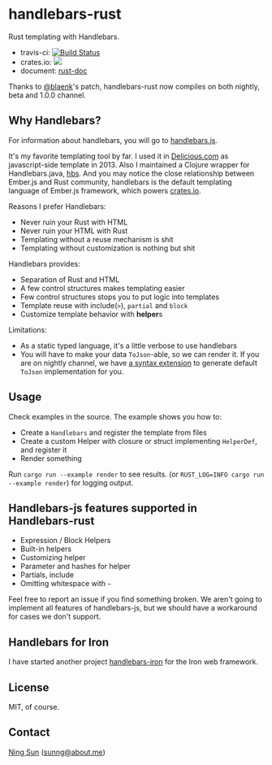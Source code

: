 handlebars-rust
===============

Rust templating with Handlebars.

* travis-ci: [![Build Status](https://travis-ci.org/sunng87/handlebars-rust.svg?branch=master)](https://travis-ci.org/sunng87/handlebars-rust)
* crates.io: [![](http://meritbadge.herokuapp.com/handlebars)](https://crates.io/crates/handlebars)
* document: [rust-doc](http://sunng87.github.io/handlebars-rust/handlebars/index.html)

Thanks to [@blaenk](https://github.com/blaenk)'s patch,
handlebars-rust now compiles on both nightly, beta and 1.0.0 channel.

## Why Handlebars?

For information about handlebars, you will go to [handlebars.js](http://handlebarsjs.com).

It's my favorite templating tool by far. I used it in
[Delicious.com](https://delicious.com) as javascript-side template in
2013. Also I maintained a Clojure wrapper for Handlebars.java,
[hbs](http://github.com/sunng87/hbs). And you may notice the
close relationship between Ember.js and Rust community, handlebars is
the default templating language of Ember.js framework, which powers
[crates.io](http://crates.io).

Reasons I prefer Handlebars:

* Never ruin your Rust with HTML
* Never ruin your HTML with Rust
* Templating without a reuse mechanism is shit
* Templating without customization is nothing but shit

Handlebars provides:

* Separation of Rust and HTML
* A few control structures makes templating easier
* Few control structures stops you to put logic into templates
* Template reuse with include(`>`), `partial` and `block`
* Customize template behavior with **helper**s

Limitations:

* As a static typed language, it's a little verbose to use handlebars
* You will have to make your data `ToJson`-able, so we can render
it. If you are on nightly channel, we have [a syntax extension](https://github.com/sunng87/tojson_macros) to generate default `ToJson` implementation for you.

## Usage

Check examples in the source. The example shows you how to:

* Create a `Handlebars` and register the template from files
* Create a custom Helper with closure or struct implementing `HelperDef`, and register it
* Render something

Run `cargo run --example render` to see results.
(or `RUST_LOG=INFO cargo run --example render`) for logging output.

## Handlebars-js features supported in Handlebars-rust

* Expression / Block Helpers
* Built-in helpers
* Customizing helper
* Parameter and hashes for helper
* Partials, include
* Omitting whitespace with `~`

Feel free to report an issue if you find something broken. We aren't
going to implement all features of handlebars-js, but we should have a
workaround for cases we don't support.

## Handlebars for Iron

I have started another project
[handlebars-iron](https://github.com/sunng87/handlebars-iron) for
the Iron web framework.

## License

MIT, of course.

## Contact

[Ning Sun](https://github.com/sunng87) (sunng@about.me)
